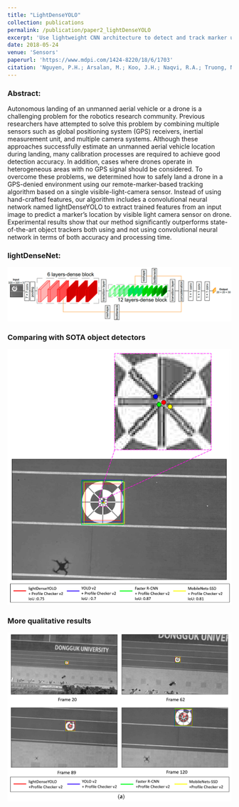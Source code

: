 ```yaml
---
title: "LightDenseYOLO"
collection: publications
permalink: /publication/paper2_lightDenseYOLO
excerpt: 'Use lightweight CNN architecture to detect and track marker using Kalman filter.'
date: 2018-05-24
venue: 'Sensors'
paperurl: 'https://www.mdpi.com/1424-8220/18/6/1703'
citation: 'Nguyen, P.H.; Arsalan, M.; Koo, J.H.; Naqvi, R.A.; Truong, N.Q.; Park, K.R. LightDenseYOLO: A Fast and Accurate Marker Tracker for Autonomous UAV Landing by Visible Light Camera Sensor on Drone. Sensors 2018, 18, 1703.'
---
```

### Abstract:
Autonomous landing of an unmanned aerial vehicle or a drone is a challenging problem for the robotics research community. Previous researchers have attempted to solve this problem by combining multiple sensors such as global positioning system (GPS) receivers, inertial measurement unit, and multiple camera systems. Although these approaches successfully estimate an unmanned aerial vehicle location during landing, many calibration processes are required to achieve good detection accuracy. In addition, cases where drones operate in heterogeneous areas with no GPS signal should be considered. To overcome these problems, we determined how to safely land a drone in a GPS-denied environment using our remote-marker-based tracking algorithm based on a single visible-light-camera sensor. Instead of using hand-crafted features, our algorithm includes a convolutional neural network named lightDenseYOLO to extract trained features from an input image to predict a marker’s location by visible light camera sensor on drone. Experimental results show that our method significantly outperforms state-of-the-art object trackers both using and not using convolutional neural network in terms of both accuracy and processing time.

### lightDenseNet: 
![](../images/lightDenseYOLO/1.png)

### Comparing with SOTA object detectors
![](../images/lightDenseYOLO/2.png)

### More qualitative results
![](../images/lightDenseYOLO/3.png)